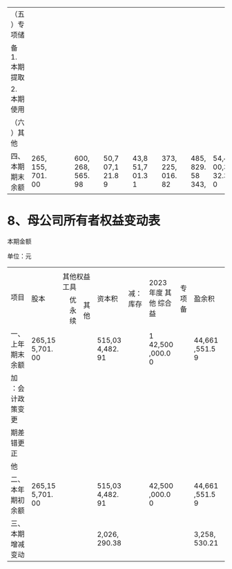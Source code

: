 <html><body><table><tr><td>（五 ）专 项储</td><td></td><td></td><td></td><td></td><td></td><td></td><td></td><td></td><td></td><td></td><td></td><td></td><td></td><td></td><td></td></tr><tr><td>备 1. 本期 提取</td><td></td><td></td><td></td><td></td><td></td><td></td><td></td><td></td><td></td><td></td><td></td><td></td><td></td><td></td><td></td></tr><tr><td>2. 本期 使用</td><td></td><td></td><td></td><td></td><td></td><td></td><td></td><td></td><td></td><td></td><td></td><td></td><td></td><td></td><td></td></tr><tr><td>（六 ）其 他</td><td></td><td></td><td></td><td></td><td></td><td></td><td></td><td></td><td></td><td></td><td></td><td></td><td></td><td></td><td></td></tr><tr><td>四、 本期 期末 余额</td><td>265, 155, 701. 00</td><td></td><td></td><td></td><td>600, 268, 565. 98</td><td></td><td>50,7 07,1 21.8 9</td><td></td><td>43,8 51,7 01.3 1</td><td></td><td>373, 225, 016. 82</td><td></td><td>485, 829. 58 343,</td><td>54,4 00,3 32.3 0</td><td>430, 943, 497. 28</td></tr></table></body></html>  

# 8、母公司所有者权益变动表  

本期金额  

单位：元  

<html><body><table><tr><td rowspan="3">项目</td><td colspan="11"></td></tr><tr><td rowspan="2">股本</td><td colspan="3">其他权益工具</td><td rowspan="2">资本积</td><td rowspan="2">减： 库存</td><td rowspan="2">2023年度 其他 综合益</td><td rowspan="2">专项备</td><td rowspan="2">盈余积</td><td rowspan="2">未分 配利</td><td rowspan="2">其他</td><td rowspan="2">所有 都计</td></tr><tr><td></td><td>优永续</td><td>其他</td></tr><tr><td>一、 上年 期末 余额</td><td>265,15 5,701. 00</td><td></td><td></td><td></td><td>515,03 4,482. 91</td><td></td><td>1 42,500 ,000.0 0</td><td></td><td>44,661 ,551.5 9</td><td>1 103,01 4,689. 29</td><td></td><td>679,33 7,046. 21</td></tr><tr><td>加 ：会 计政 策变 更</td><td></td><td></td><td></td><td></td><td></td><td></td><td></td><td></td><td></td><td></td><td></td><td></td></tr><tr><td>期差 错更 正</td><td></td><td></td><td></td><td></td><td></td><td></td><td></td><td></td><td></td><td></td><td></td><td></td></tr><tr><td>他</td><td></td><td></td><td></td><td></td><td></td><td></td><td></td><td></td><td></td><td></td><td></td><td></td></tr><tr><td>二、 本年 期初 余额</td><td>265,15 5,701. 00</td><td></td><td></td><td></td><td>515,03 4,482. 91</td><td></td><td>42,500 ,000.0 0</td><td></td><td>44,661 ,551.5 9</td><td>1 103,01 4,689. 29</td><td></td><td>679,33 7,046. 21</td></tr><tr><td>三、 本期 增减 变动</td><td></td><td></td><td></td><td></td><td>2,026, 290.38</td><td></td><td></td><td></td><td>3,258, 530.21</td><td>29,326 ,771.9 1</td><td></td><td>34,611 ,592.5 0</td></tr></table></body></html>  
